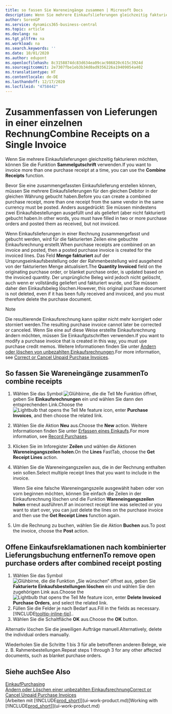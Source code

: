 ```yaml
---
title: so fassen Sie Wareneingänge zusammen | Microsoft Docs
description: Wenn Sie mehrere Einkaufslieferungen gleichzeitig fakturieren möchten, können Sie die Funktion Sammelgutschrift verwenden.
author: SorenGP
ms.service: dynamics365-business-central
ms.topic: article
ms.devlang: na
ms.tgt_pltfrm: na
ms.workload: na
ms.search.keywords: ''
ms.date: 10/01/2020
ms.author: edupont
ms.openlocfilehash: 8c3158874dc83d634ea09cac986820c615c3924d
ms.sourcegitcommit: 2e7307fbe1eb3b34d0ad9356226a19409054a402
ms.translationtype: HT
ms.contentlocale: de-DE
ms.lasthandoff: 12/17/2020
ms.locfileid: "4758442"
---
```

# <a name="combine-receipts-on-a-single-invoice"></a><span data-ttu-id="ac6a3-103">Zusammenfassen von Lieferungen in einer einzelnen Rechnung</span><span class="sxs-lookup"><span data-stu-id="ac6a3-103">Combine Receipts on a Single Invoice</span></span>

<span data-ttu-id="ac6a3-104">Wenn Sie mehrere Einkaufslieferungen gleichzeitig fakturieren möchten, können Sie die Funktion **Sammelgutschrift** verwenden.</span><span class="sxs-lookup"><span data-stu-id="ac6a3-104">If you want to invoice more than one purchase receipt at a time, you can use the **Combine Receipts** function.</span></span>  

<span data-ttu-id="ac6a3-105">Bevor Sie eine zusammengefassten Einkaufslieferung erstellen können, müssen Sie mehrere Einkaufslieferungen für den gleichen Debitor in der gleichen Währung gebucht haben.</span><span class="sxs-lookup"><span data-stu-id="ac6a3-105">Before you can create a combined purchase receipt, more than one receipt from the same vendor in the same currency must be posted.</span></span> <span data-ttu-id="ac6a3-106">Anders ausgedrückt: Sie müssen mindestens zwei Einkaufsbestellungen ausgefüllt und als geliefert (aber nicht fakturiert) gebucht haben.</span><span class="sxs-lookup"><span data-stu-id="ac6a3-106">In other words, you must have filled in two or more purchase orders and posted them as received, but not invoiced.</span></span>  

<span data-ttu-id="ac6a3-107">Wenn Einkaufslieferungen in einer Rechnung zusammengefasst und gebucht werden, wird für die fakturierten Zeilen eine gebuchte Einkaufsrechnung erstellt.</span><span class="sxs-lookup"><span data-stu-id="ac6a3-107">When purchase receipts are combined on an invoice and posted, then a posted purchase invoice is created for the invoiced lines.</span></span> <span data-ttu-id="ac6a3-108">Das Feld **Menge fakturiert** auf der Ursprungseinkaufsbestellung oder der Rahmenbestellung wird ausgehend von der fakturierten Menge aktualisiert.</span><span class="sxs-lookup"><span data-stu-id="ac6a3-108">The **Quantity Invoiced** field on the originating purchase order, or blanket purchase order, is updated based on the invoiced quantity.</span></span> <span data-ttu-id="ac6a3-109">Der ursprüngliche Beleg wird jedoch nicht gelöscht, auch wenn er vollständig geliefert und fakturiert wurde, und Sie müssen daher den Einkaufsbeleg löschen.</span><span class="sxs-lookup"><span data-stu-id="ac6a3-109">However, this original purchase document is not deleted, even if it has been fully received and invoiced, and you must therefore delete the purchase document.</span></span>  

> [!NOTE]
> <span data-ttu-id="ac6a3-110">Die resultierende Einkaufsrechnung kann später nicht mehr korrigiert oder storniert werden.</span><span class="sxs-lookup"><span data-stu-id="ac6a3-110">The resulting purchase invoice cannot later be corrected or canceled.</span></span> <span data-ttu-id="ac6a3-111">Wenn Sie eine auf diese Weise erstellte Einkaufsrechnung ändern möchten, müssen Sie Einkaufgutschriften verwenden.</span><span class="sxs-lookup"><span data-stu-id="ac6a3-111">If you want to modify a purchase invoice that is created in this way, you must use purchase credit memos.</span></span> <span data-ttu-id="ac6a3-112">Weitere Informationen finden Sie unter [Ändern oder löschen von unbezahlten Einkaufsrechnungen](purchasing-how-correct-cancel-unpaid-purchase-invoices.md).</span><span class="sxs-lookup"><span data-stu-id="ac6a3-112">For more information, see [Correct or Cancel Unpaid Purchase Invoices](purchasing-how-correct-cancel-unpaid-purchase-invoices.md).</span></span>

## <a name="to-combine-receipts"></a><span data-ttu-id="ac6a3-113">So fassen Sie Wareneingänge zusammen</span><span class="sxs-lookup"><span data-stu-id="ac6a3-113">To combine receipts</span></span>

1. <span data-ttu-id="ac6a3-114">Wählen Sie das Symbol ![Glühbirne, die die Tell Me Funktion öffnet](media/ui-search/search_small.png "Was möchten Sie tun?"), geben Sie **Einkaufsrechnungen** ein und wählen Sie dann den entsprechenden Link.</span><span class="sxs-lookup"><span data-stu-id="ac6a3-114">Choose the ![Lightbulb that opens the Tell Me feature](media/ui-search/search_small.png "Tell me what you want to do") icon, enter **Purchase Invoices**, and then choose the related link.</span></span>  
2. <span data-ttu-id="ac6a3-115">Wählen Sie die Aktion **Neu** aus.</span><span class="sxs-lookup"><span data-stu-id="ac6a3-115">Choose the **New** action.</span></span> <span data-ttu-id="ac6a3-116">Weitere Informationen finden Sie unter [Erfassen eines Einkaufs](purchasing-how-record-purchases.md).</span><span class="sxs-lookup"><span data-stu-id="ac6a3-116">For more information, see [Record Purchases](purchasing-how-record-purchases.md).</span></span>  
3. <span data-ttu-id="ac6a3-117">Klicken Sie im Inforegister **Zeilen** und wählen die  Aktionen **Wareneingangszeilen holen**.</span><span class="sxs-lookup"><span data-stu-id="ac6a3-117">On the **Lines** FastTab, choose the **Get Receipt Lines** action.</span></span>  
4. <span data-ttu-id="ac6a3-118">Wählen Sie die Wareneingangszeilen aus, die in der Rechnung enthalten sein sollen.</span><span class="sxs-lookup"><span data-stu-id="ac6a3-118">Select multiple receipt lines that you want to include in the invoice.</span></span>  

    <span data-ttu-id="ac6a3-119">Wenn Sie eine falsche Wareneingangszeile ausgewählt haben oder von vorn beginnen möchten, können Sie einfach die Zeilen in der Einkaufsrechnung löschen und die Funktion **Wareneingangszeilen holen** erneut ausführen.</span><span class="sxs-lookup"><span data-stu-id="ac6a3-119">If an incorrect receipt line was selected or you want to start over, you can just delete the lines on the purchase invoice and then use the **Get Receipt Lines** function again.</span></span>  
5. <span data-ttu-id="ac6a3-120">Um die Rechnung zu buchen, wählen Sie die Aktion **Buchen** aus.</span><span class="sxs-lookup"><span data-stu-id="ac6a3-120">To post the invoice, choose the **Post** action.</span></span>  

## <a name="to-remove-open-purchase-orders-after-combined-receipt-posting"></a><span data-ttu-id="ac6a3-121">Offene Einkaufsreklamationen nach kombinierter Lieferungsbuchung entfernen</span><span class="sxs-lookup"><span data-stu-id="ac6a3-121">To remove open purchase orders after combined receipt posting</span></span>

1. <span data-ttu-id="ac6a3-122">Wählen Sie das Symbol ![Glühbirne, die die Funktion „Sie wünschen“ öffnet](media/ui-search/search_small.png "Was möchten Sie tun?") aus, geben Sie **Fakturierte Einkaufsbestellungen löschen** ein und wählen Sie den zugehörigen Link aus.</span><span class="sxs-lookup"><span data-stu-id="ac6a3-122">Choose the ![Lightbulb that opens the Tell Me feature](media/ui-search/search_small.png "Tell me what you want to do") icon, enter **Delete Invoiced Purchase Orders**, and select the related link.</span></span>  
2. <span data-ttu-id="ac6a3-123">Füllen Sie die Felder je nach Bedarf aus.</span><span class="sxs-lookup"><span data-stu-id="ac6a3-123">Fill in the fields as necessary.</span></span> [!INCLUDE[tooltip-inline-tip](includes/tooltip-inline-tip_md.md)]<span data-ttu-id="ac6a3-124">.</span><span class="sxs-lookup"><span data-stu-id="ac6a3-124">.</span></span>
3. <span data-ttu-id="ac6a3-125">Wählen Sie die Schaltfläche **OK** aus.</span><span class="sxs-lookup"><span data-stu-id="ac6a3-125">Choose the **OK** button.</span></span>  

<span data-ttu-id="ac6a3-126">Alternativ löschen Sie die jeweiligen Aufträge manuell.</span><span class="sxs-lookup"><span data-stu-id="ac6a3-126">Alternatively, delete the individual orders manually.</span></span>

<span data-ttu-id="ac6a3-127">Wiederholen Sie die Schritte 1 bis 3 für alle betroffenen anderen Belege, wie z. B. Rahmenbestellungen.</span><span class="sxs-lookup"><span data-stu-id="ac6a3-127">Repeat steps 1 through 3 for any other affected documents, such as blanket purchase orders.</span></span>

## <a name="see-also"></a><span data-ttu-id="ac6a3-128">Siehe auch</span><span class="sxs-lookup"><span data-stu-id="ac6a3-128">See Also</span></span>

[<span data-ttu-id="ac6a3-129">Einkauf</span><span class="sxs-lookup"><span data-stu-id="ac6a3-129">Purchasing</span></span>](purchasing-manage-purchasing.md)  
[<span data-ttu-id="ac6a3-130">Ändern oder Löschen einer unbezahlten Einkaufsrechnung</span><span class="sxs-lookup"><span data-stu-id="ac6a3-130">Correct or Cancel Unpaid Purchase Invoices</span></span>](purchasing-how-correct-cancel-unpaid-purchase-invoices.md)  
<span data-ttu-id="ac6a3-131">[Arbeiten mit [!INCLUDE[prod_short](includes/prod_short.md)]](ui-work-product.md)</span><span class="sxs-lookup"><span data-stu-id="ac6a3-131">[Working with [!INCLUDE[prod_short](includes/prod_short.md)]](ui-work-product.md)</span></span>  
